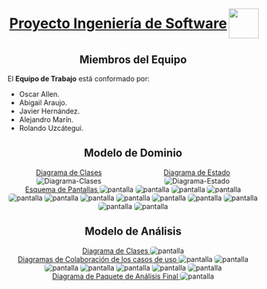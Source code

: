 <h1 align="center" style="font-weight: bold; display:flex; justify-content:space-between; text-align:center; align-items:center">
  <div align="center" style="width:100%; text-decoration:underline">
  Proyecto Ingeniería de Software
  </div>
  <img src="https://upload.wikimedia.org/wikipedia/commons/f/f4/Logo_Universidad_Central_de_Venezuela.svg" width="60">
</h1>

<section>
<h2 align="center">Miembros del Equipo</h2>

El **Equipo de Trabajo** está conformado por:

- Oscar Allen.
- Abigail Araujo.
- Javier Hernández.
- Alejandro Marín.
- Rolando Uzcátegui.
</section>

<section>
<h2 align="center" style="text-">Modelo de Dominio</h2>
  <div style="display:flex; gap:10px; justify-content:center">
    <div align="center">
      <span style="text-decoration:underline">
      Diagrama de Clases
      </span>
      <img src="docs/scenariosView/Diagrama Clases.png" alt="Diagrama-Clases" style="border-radius:5px;">
    </div>
    <div align="center">
      <span style="text-decoration:underline">
      Diagrama de Estado
      </span>
      <img src="docs/scenariosView/Diagrama Estado.png" alt="Diagrama-Estado" style="border-radius:5px;">
    </div>
  </div>
  <div align="center">
      <span style="text-decoration:underline">
      Esquema de Pantallas
      </span>
      <img src="docs/scenariosView/esquema-de-pantallas/UC2 - Login.png" alt="pantalla" style="border-radius:5px;">
      <img src="docs/scenariosView/esquema-de-pantallas/UC3 - Edit Profile.png" alt="pantalla" style="border-radius:5px;">
      <img src="docs/scenariosView/esquema-de-pantallas/UC4 - Visualizar Calendario.png" alt="pantalla" style="border-radius:5px;">
      <img src="docs/scenariosView/esquema-de-pantallas/UC1 - Register.png" alt="pantalla" style="border-radius:5px;">
      <img src="docs/scenariosView/esquema-de-pantallas/UC5 - Visualizar Publicación.png" alt="pantalla" style="border-radius:5px;">
      <img src="docs/scenariosView/esquema-de-pantallas/UC6 - Visualizar Evento.png" alt="pantalla" style="border-radius:5px;">
      <img src="docs/scenariosView/esquema-de-pantallas/UC7 - Crear Publicacion.png" alt="pantalla" style="border-radius:5px;">
      <img src="docs/scenariosView/esquema-de-pantallas/UC8 - Editar Publicacion.png" alt="pantalla" style="border-radius:5px;">
      <img src="docs/scenariosView/esquema-de-pantallas/UC9 - Eliminar Publicacion.png" alt="pantalla" style="border-radius:5px;">
      <img src="docs/scenariosView/esquema-de-pantallas/UC10 - Crear Evento.png" alt="pantalla" style="border-radius:5px;">
      <img src="docs/scenariosView/esquema-de-pantallas/UC11 - Editar Evento.png" alt="pantalla" style="border-radius:5px;">
      <img src="docs/scenariosView/esquema-de-pantallas/UC12 - Eliminar Evento.png" alt="pantalla" style="border-radius:5px;">
      <img src="docs/scenariosView/esquema-de-pantallas/UC14 - Moderacion.png" alt="pantalla" style="border-radius:5px;">
  </div>
</section>
<section>
  <h2 align="center" style="text-">Modelo de Análisis</h2>
 <div align="center">
      <span style="text-decoration:underline">
      Diagrama de Clases
      </span>
      <img src="docs/logicalView/analisysView/DiagramClass.png" alt="pantalla" style="border-radius:5px">
  </div>
   <div align="center">
      <span style="text-decoration:underline">
      Diagramas de Colaboración de los casos de uso
      </span>
      <img src="docs/scenariosView/diagramas-de-colaboracion/DC1.png" alt="pantalla" style="border-radius:5px;">
      <img src="docs/scenariosView/diagramas-de-colaboracion/DC2.png" alt="pantalla" style="border-radius:5px">
      <img src="docs/scenariosView/diagramas-de-colaboracion/DC7.png" alt="pantalla" style="border-radius:5px">
      <img src="docs/scenariosView/diagramas-de-colaboracion/DC9.png" alt="pantalla" style="border-radius:5px">
      <img src="docs/scenariosView/diagramas-de-colaboracion/DC10.png" alt="pantalla" style="border-radius:5px">
      <img src="docs/scenariosView/diagramas-de-colaboracion/DC12.png" alt="pantalla" style="border-radius:5px">
      <img src="docs/scenariosView/diagramas-de-colaboracion/DC14.png" alt="pantalla" style="border-radius:5px">
  </div>
  <div align="center">
    <span style="text-decoration:underline">
    Diagrama de Paquete de Análisis Final
    </span>
    <img src="docs/logicalView/analisysView/DiagramPackage.png" alt="pantalla" style="border-radius:5px">
  </div>
</section>
